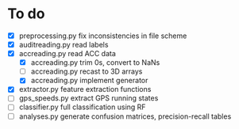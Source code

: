 # To do

- [x] preprocessing.py fix inconsistencies in file scheme
- [x] auditreading.py read labels
- [x] accreading.py read ACC data
    - [x] accreading.py trim 0s, convert to NaNs
    - [ ] accreading.py recast to 3D arrays
    - [x] accreading.py implement generator
- [x] extractor.py feature extraction functions
- [ ] gps_speeds.py extract GPS running states
- [ ] classifier.py full classification using RF
- [ ] analyses.py generate confusion matrices, precision-recall tables
